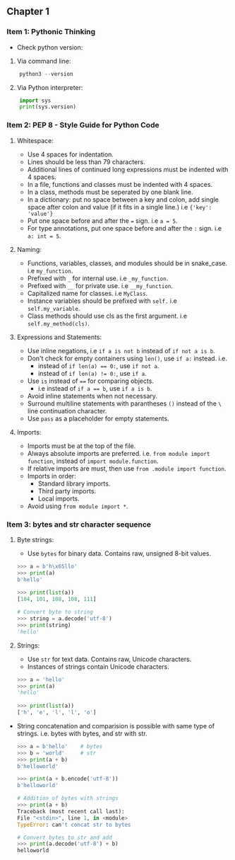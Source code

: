 ## Chapter 1

### Item 1: Pythonic Thinking

- Check python version:
1. Via command line:
```python
    python3 --version
```

2. Via Python interpreter:
```python
    import sys
    print(sys.version)
```

### Item 2: PEP 8 - Style Guide for Python Code

1. Whitespace:
   - Use 4 spaces for indentation.
   - Lines should be less than 79 characters.
   - Additional lines of continued long expressions must be indented with 4 spaces.
   - In a file, functions and classes must be indented with 4 spaces.
   - In a class, methods must be seperated by one blank line.
   - In a dictionary: put no space between a key and colon, add single space after colon and value (if it fits in a single line.) i.e `{'key': 'value'}`
   - Put one space before and after the `=` sign. i.e `a = 5`.
   - For type annotations, put one space before and after the `:` sign. i.e `a: int = 5`.

2. Naming:
   - Functions, variables, classes, and modules should be in snake_case. i.e `my_function`.
   - Prefixed with `_` for internal use. i.e `_my_function`.
   - Prefixed with `__` for private use. i.e `__my_function`.
   - Capitalized name for classes. i.e `MyClass`.
   - Instance variables should be prefixed with `self.` i.e `self.my_variable`.
   - Class methods should use cls as the first argument. i.e `self.my_method(cls)`.
  
3. Expressions and Statements:
   - Use inline negations, i.e  `if a is not b` instead of `if not a is b`.
   - Don't check for empty containers using `len()`, use `if a:` instead. i.e.
        - instead of `if len(a) == 0:`, use `if not a`.
        - instead of `if len(a) != 0:`, use `if a`.
   - Use `is` instead of `==` for comparing objects.
        -  i.e instead of `if a == b`, use `if a is b`.
   - Avoid inline statements when not necessary.
   - Surround multiline statements with parantheses `()` instead of the `\` line continuation character.
    - Use `pass` as a placeholder for empty statements.
  
4. Imports:
   - Imports must be at the top of the file.
   - Always absolute imports are preferred. i.e. `from module import function`, instead of `import module.function`.
   - If relative imports are must, then use `from .module import function`.
   - Imports in order:
       - Standard library imports.
       - Third party imports.
       - Local imports.
   - Avoid using `from module import *`.
  
### Item 3: bytes and str character sequence

1. Byte strings:
    - Use `bytes` for binary data. Contains raw, unsigned 8-bit values.
            
    ```python
    >>> a = b'h\x65llo'
    >>> print(a)
    b'hello'
        
    >>> print(list(a))
    [104, 101, 108, 108, 111]

    # Convert byte to string
    >>> string = a.decode('utf-8')
    >>> print(string)
    'hello'
    ```
2. Strings:
    - Use `str` for text data. Contains raw, Unicode characters.
    - Instances of strings contain Unicode characters.
            
    ```python
    >>> a = 'hello'
    >>> print(a)
    'hello'
        
    >>> print(list(a))
    ['h', 'e', 'l', 'l', 'o']
    ```

- String concatenation and comparision  is possible with same type of strings. i.e. bytes with bytes, and str with str.
  
    ```python
    >>> a = b'hello'    # bytes
    >>> b = 'world'     # str
    >>> print(a + b)
    b'helloworld'

    >>> print(a + b.encode('utf-8'))
    b'helloworld'

    # Addition of bytes with strings
    >>> print(a + b)
    Traceback (most recent call last):
    File "<stdin>", line 1, in <module>
    TypeError: can't concat str to bytes
    ```
    ```python
    # Convert bytes to str and add
    >>> print(a.decode('utf-8') + b)
    helloworld
    ```




    